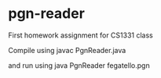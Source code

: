 # pgn-reader
First homework assignment for CS1331 class

Compile using 
javac PgnReader.java 

and run using 
java PgnReader fegatello.pgn
